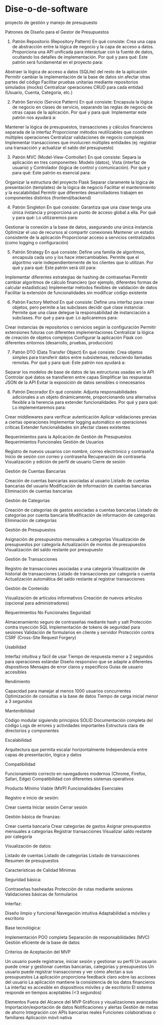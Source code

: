 # Dise-o-de-software
proyecto de gestión y manejo de presupuesto

Patrones de Diseño para el Gestor de Presupuestos
1. Patrón Repositorio (Repository Pattern)
En qué consiste: Crea una capa de abstracción entre la lógica de negocio y la capa de acceso a datos. Proporciona una API unificada para interactuar con la fuente de datos, ocultando los detalles de implementación.
Por qué y para qué: Este patrón será fundamental en el proyecto para:

Abstraer la lógica de acceso a datos (SQLite) del resto de la aplicación
Permitir cambiar la implementación de la base de datos sin afectar otras partes del código
Facilitar pruebas unitarias mediante repositorios simulados (mocks)
Centralizar operaciones CRUD para cada entidad (Usuario, Cuenta, Categoría, etc.)

2. Patrón Servicio (Service Pattern)
En qué consiste: Encapsula la lógica de negocio en clases de servicio, separando las reglas de negocio de otras capas de la aplicación.
Por qué y para qué: Implementar este patrón nos ayudará a:

Mantener la lógica de presupuestos, transacciones y cálculos financieros separada de la interfaz
Proporcionar métodos reutilizables que coordinen múltiples operaciones
Centralizar validaciones de negocio complejas
Implementar transacciones que involucren múltiples entidades (ej: registrar una transacción y actualizar el saldo del presupuesto)

3. Patrón MVC (Model-View-Controller)
En qué consiste: Separa la aplicación en tres componentes: Modelo (datos), Vista (interfaz de usuario) y Controlador (lógica de control y comunicación).
Por qué y para qué: Este patrón es esencial para:

Organizar la estructura del proyecto Flask
Separar claramente la lógica de presentación (templates) de la lógica de negocio
Facilitar el mantenimiento y la escalabilidad
Permitir que diferentes desarrolladores trabajen en componentes distintos (frontend/backend)

4. Patrón Singleton
En qué consiste: Garantiza que una clase tenga una única instancia y proporciona un punto de acceso global a ella.
Por qué y para qué: Lo utilizaremos para:

Gestionar la conexión a la base de datos, asegurando una única instancia
Optimizar el uso de recursos al compartir conexiones
Mantener un estado consistente de la aplicación
Proporcionar acceso a servicios centralizados (como logging o configuración)

5. Patrón Strategy
En qué consiste: Define una familia de algoritmos, encapsula cada uno y los hace intercambiables. Permite que el algoritmo varíe independientemente de los clientes que lo utilizan.
Por qué y para qué: Este patrón será útil para:

Implementar diferentes estrategias de hashing de contraseñas
Permitir cambiar algoritmos de cálculo financiero (por ejemplo, diferentes formas de calcular estadísticas)
Implementar métodos flexibles de validación de datos
Facilitar la extensión de funcionalidades sin modificar código existente

6. Patrón Factory Method
En qué consiste: Define una interfaz para crear objetos, pero permite a las subclases decidir qué clase instanciar. Permite que una clase delegue la responsabilidad de instanciación a subclases.
Por qué y para qué: Lo aplicaremos para:

Crear instancias de repositorios o servicios según la configuración
Permitir extensiones futuras con diferentes implementaciones
Centralizar la lógica de creación de objetos complejos
Configurar la aplicación Flask con diferentes entornos (desarrollo, pruebas, producción)

7. Patrón DTO (Data Transfer Object)
En qué consiste: Crea objetos simples para transferir datos entre subsistemas, reduciendo llamadas remotas.
Por qué y para qué: Este patrón nos ayudará a:

Separar los modelos de base de datos de las estructuras usadas en la API
Controlar qué datos se transfieren entre capas
Simplificar las respuestas JSON de la API
Evitar la exposición de datos sensibles o innecesarios

8. Patrón Decorador
En qué consiste: Adjunta responsabilidades adicionales a un objeto dinámicamente, proporcionando una alternativa flexible a la herencia para extender funcionalidades.
Por qué y para qué: Lo implementaremos para:

Crear middlewares para verificar autenticación
Aplicar validaciones previas a ciertas operaciones
Implementar logging automático en operaciones críticas
Extender funcionalidades sin afectar clases existentes


Requerimientos para la Aplicación de Gestión de Presupuestos
Requerimientos Funcionales
Gestión de Usuarios

Registro de nuevos usuarios con nombre, correo electrónico y contraseña
Inicio de sesión con correo y contraseña
Recuperación de contraseña
Visualización y edición de perfil de usuario
Cierre de sesión

Gestión de Cuentas Bancarias

Creación de cuentas bancarias asociadas al usuario
Listado de cuentas bancarias del usuario
Modificación de información de cuentas bancarias
Eliminación de cuentas bancarias

Gestión de Categorías

Creación de categorías de gastos asociadas a cuentas bancarias
Listado de categorías por cuenta bancaria
Modificación de información de categorías
Eliminación de categorías

Gestión de Presupuestos

Asignación de presupuestos mensuales a categorías
Visualización de presupuestos por categoría
Actualización de montos de presupuestos
Visualización del saldo restante por presupuesto

Gestión de Transacciones

Registro de transacciones asociadas a una categoría
Visualización de historial de transacciones
Listado de transacciones por categoría o cuenta
Actualización automática del saldo restante al registrar transacciones

Gestión de Contenido

Visualización de artículos informativos
Creación de nuevos artículos (opcional para administradores)

Requerimientos No Funcionales
Seguridad

Almacenamiento seguro de contraseñas mediante hash y salt
Protección contra inyección SQL
Implementación de tokens de seguridad para sesiones
Validación de formularios en cliente y servidor
Protección contra CSRF (Cross-Site Request Forgery)

Usabilidad

Interfaz intuitiva y fácil de usar
Tiempo de respuesta menor a 2 segundos para operaciones estándar
Diseño responsivo que se adapte a diferentes dispositivos
Mensajes de error claros y específicos
Guías de usuario accesibles

Rendimiento

Capacidad para manejar al menos 1000 usuarios concurrentes
Optimización de consultas a la base de datos
Tiempo de carga inicial menor a 3 segundos

Mantenibilidad

Código modular siguiendo principios SOLID
Documentación completa del código
Logs de errores y actividades importantes
Estructura clara de directorios y componentes

Escalabilidad

Arquitectura que permita escalar horizontalmente
Independencia entre capas de presentación, lógica y datos

Compatibilidad

Funcionamiento correcto en navegadores modernos (Chrome, Firefox, Safari, Edge)
Compatibilidad con diferentes sistemas operativos

Producto Mínimo Viable (MVP)
Funcionalidades Esenciales

Registro e inicio de sesión:

Crear cuenta
Iniciar sesión
Cerrar sesión


Gestión básica de finanzas:

Crear cuenta bancaria
Crear categorías de gastos
Asignar presupuestos mensuales a categorías
Registrar transacciones
Visualizar saldo restante por categoría


Visualización de datos:

Listado de cuentas
Listado de categorías
Listado de transacciones
Resumen de presupuestos



Características de Calidad Mínimas

Seguridad básica:

Contraseñas hasheadas
Protección de rutas mediante sesiones
Validaciones básicas de formularios


Interfaz:

Diseño limpio y funcional
Navegación intuitiva
Adaptabilidad a móviles y escritorio


Base tecnológica:

Implementación POO completa
Separación de responsabilidades (MVC)
Gestión eficiente de la base de datos



Criterios de Aceptación del MVP

Un usuario puede registrarse, iniciar sesión y gestionar su perfil
Un usuario puede crear y gestionar cuentas bancarias, categorías y presupuestos
Un usuario puede registrar transacciones y ver cómo afectan a sus presupuestos
La aplicación proporciona feedback claro sobre las acciones del usuario
La aplicación mantiene la consistencia de los datos financieros
La interfaz es accesible en dispositivos móviles y de escritorio
El sistema responde en tiempos aceptables (<3 segundos)

Elementos Fuera del Alcance del MVP
Gráficos y visualizaciones avanzadas
Importación/exportación de datos
Notificaciones y alertas
Gestión de metas de ahorro
Integración con APIs bancarias reales
Funciones colaborativas o familiares
Aplicación móvil nativa